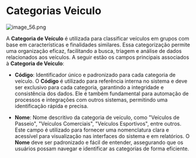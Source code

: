 # Categorias Veiculo

![image_56.png](image_56.png)


A **Categoria de Veículo** é utilizada para classificar veículos em grupos com base em características e finalidades similares. Essa categorização permite uma organização eficaz, facilitando a busca, triagem e análise de dados relacionados aos veículos. A seguir estão os campos principais associados à **Categoria de Veículo**:

- **Código**: Identificador único e padronizado para cada categoria de veículo. O **Código** é utilizado para referência interna no sistema e deve ser exclusivo para cada categoria, garantindo a integridade e consistência dos dados. Ele é também fundamental para automação de processos e integrações com outros sistemas, permitindo uma identificação rápida e precisa.

- **Nome**: Nome descritivo da categoria de veículo, como "Veículos de Passeio", "Veículos Comerciais", "Veículos Esportivos", entre outros. Este campo é utilizado para fornecer uma nomenclatura clara e acessível para visualização nas interfaces do sistema e em relatórios. O **Nome** deve ser padronizado e fácil de entender, assegurando que os usuários possam navegar e identificar as categorias de forma eficiente.




